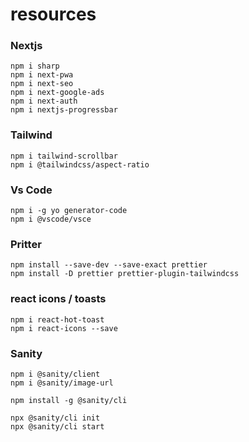 # resources

### Nextjs
```
npm i sharp
npm i next-pwa
npm i next-seo
npm i next-google-ads
npm i next-auth
npm i nextjs-progressbar
```

### Tailwind
```
npm i tailwind-scrollbar
npm i @tailwindcss/aspect-ratio
```
### Vs Code
```
npm i -g yo generator-code
npm i @vscode/vsce
```

### Pritter
```
npm install --save-dev --save-exact prettier
npm install -D prettier prettier-plugin-tailwindcss
```

### react icons / toasts
```
npm i react-hot-toast
npm i react-icons --save
```

### Sanity
```
npm i @sanity/client
npm i @sanity/image-url

npm install -g @sanity/cli

npx @sanity/cli init
npx @sanity/cli start
```

